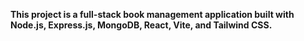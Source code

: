 **This project is a full-stack book management application built with Node.js, Express.js, MongoDB, React, Vite, and Tailwind CSS.**
